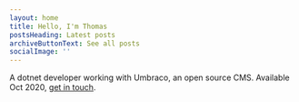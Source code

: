 ```yaml
---
layout: home
title: Hello, I'm Thomas
postsHeading: Latest posts
archiveButtonText: See all posts
socialImage: ''
---
```

A dotnet developer working with Umbraco, an open source CMS. 
Available Oct 2020, [get in touch](mailto:hello@tcmorris.net).